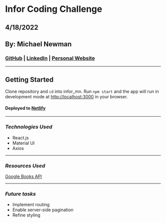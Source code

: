 # Infor Coding Challenge

## 4/18/2022

## By: Michael Newman

### [GitHub](https://github.com/therealmikenew) | [LinkedIn](https://www.linkedin.com/in/therealmichaelnewman/) | [Personal Website](https://www.therealmichaelnewman.com/)

---

## Getting Started

Clone repository and `cd` into infor_mn. Run `npm start` and the app will run in development mode at [http://localhost:3000](http://localhost:3000) in your browser.

#### Deployed to [Netlify](https://googlebooks-mn.netlify.app/)

---

### **_Technologies Used_**

- React.js
- Material UI
- Axios

---

### **_Resources Used_**

[Google Books API](https://developers.google.com/books)

---

### **_Future tasks_**

- Implement routing
- Enable server-side pagination
- Refine styling
